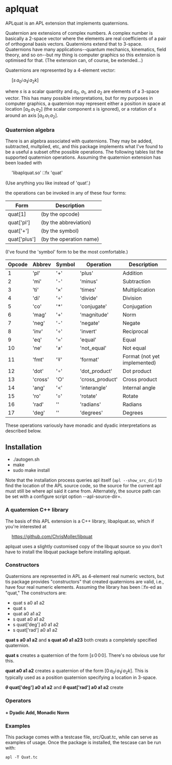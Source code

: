# aplquat
APLquat is an APL extension that implements quaternions.

Quaternion are extensions of complex numbers.  A complex number is basically a
2-space vector where the elements are real coefficients of a pair of
orthogonal basis vectors.  Quaternions extend that to 3-space.  Quaternions
have many applications--quantum mechanics, kinematics, field theory, and so
on--but my thing is computer graphics so this extension is optimised for that.
(The extension can, of course, be extended...)

Quaternions are represented by a 4-element vector:

&nbsp;&nbsp;&nbsp;&nbsp; $[ s\, a_0i\, a_1j\, a_2k]$

where $s$ is a scalar quantity and $a_0$, $a_1$, and $a_2$ are elements of a
3-space vector.  This has many possible interpretations, but for my purposes
in computer graphics, a quaternion may represent either a position in space at
location $[ a_0\, a_1\, a_2 ]$ (the scalar component $s$ is ignored), or a
rotation of $s$ around an axis $[ a_0\, a_1\, a_2 ]$.

### Quaternion algebra

There is an algebra associated with quaternions.  They may be added,
subtracted, multplied, etc, and this package implements what I've found to be
a useful a subset ofthe possible operations.  The following tables list the
supported quaternion operations.  Assuming the quaternion extension has been
loaded with

&nbsp;&nbsp;&nbsp;&nbsp; 'libaplquat.so' ⎕fx 'quat'

(Use anything you like instead of 'quat'.)

the operations can be invoked in any of these four forms:

| Form        | Description |
|-------------|-------------|
| quat[1]      	|   (by the opcode) |
| quat['pl']	|   (by the abbreviation) |
| quat['+']	|   (by the symbol) |
| quat['plus']	|   (by the operation name) |

(I've found the 'symbol' form to be the most comfortable.)

| Opcode | Abbrev | Symbol | Operation       | Description      |
| ------ | ------ | ------ | --------------- | ---------------- |
1   |   'pl'   | '+'  |  'plus'          | Addition  |
2   |   'mi'   | '-'  |  'minus'         | Subtraction  |
3   |   'ti'   | '×'  |  'times'         | Multiplication  |
4   |   'di'   | '÷'  |  'divide'        | Division  |
5   |   'co'   | '*'  |  'conjugate'     | Conjugation  |
6   |   'mag'  | '+'  |  'magnitude'     | Norm  |
7   |   'neg'  | '-'  |  'negate'        | Negate  |
8   |   'inv'  | '÷'  |  'invert'        | Reciprocal  |
9   |   'eq'   | '='  |  'equal'         | Equal  |
10  |   'ne'   | '≠'  |  'not_equal'     | Not equal  |
11  |   'fmt'  | '⍕'  |  'format'        | Format  (not yet implemented)   |
12  |   'dot'  | '∘'  |  'dot_product'   | Dot product  |
13  |   'cross'| '○'  |  'cross_product' | Cross product  |
14  |   'ang'  | '<'  |  'interangle'    | Internal angle  |
15  |   'ro'   | '⌽'  |  'rotate'        | Rotate  |
16  |   'rad'  | ''   |  'radians'       | Radians  |
17  |   'deg'  | ''   |  'degrees'       | Degrees  |

These operations variously have monadic and dyadic interpretations as
described below.


## Installation

- ./autogen.sh
- make
- sudo make install

Note that the installation process queries apl itself (`apl --show_src_dir`)
to find the location of the APL source code, so the source for the current apl
must still be where apl said it came from.  Alternately, the source path can
be set with a configure script option --apl-source-dir=<path>.

### A quaternion C++ library

The basis of this APL extension is a C++ library, libaplquat.so, which if you're
interested at

&nbsp;&nbsp;&nbsp;&nbsp; https://github.com/ChrisMoller/libquat

aplquat uses a slightly customised copy of the libquat source so you don't
have to install the libquat package before installing aplquat.

### Constructors

Quaternions are represented in APL as 4-element real numeric vectors, but tis
package provides "constructors" that created quaternions are valid, i.e., have
four real numeric elements.  Assuming the library has been ⎕fx-ed as "quat,"
The constructors are:

- quat s a0 a1 a2
- quat s
- quat a0 a1 a2
- s quat a0 a1 a2
- s quat['deg'] a0 a1 a2
- s quat['rad'] a0 a1 a2

**quat s a0 a1 a2** and **s quat a0 a1 a23** both creats a completely
specified quaternion.

**quat s** creates a quaternion of the form $[ s\, 0\, 0\, 0]$.  There's no
obvious use for this.

**quat a0 a1 a2** creates a quaternion of the form $[ 0\, a_0i\, a_1j\,
  a_2k]$.  This is typically used as a position quaternion specifying a
  location in 3-space.
  
**$\theta$ quat['deg'] a0 a1 a2** and **$\theta$ quat['rad'] a0 a1 a2** create


### Operators

#### +  Dyadic Add, Monadic Norm



### Examples

This package comes with a testcase file, src/Quat.tc, while can serve as
examples of usage.  Once the package is installed, the tescase can be run
with:

    apl -T Quat.tc



